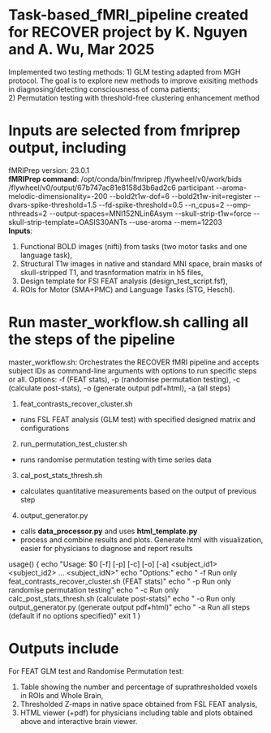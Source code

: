 # Task-based_fMRI_pipeline created for RECOVER project by K. Nguyen and A. Wu, Mar 2025
Implemented two testing methods: 1) GLM testing adapted from MGH protocol. The goal is to explore new methods to improve exisiting methods in diagnosing/detecting consciousness of coma patients; <br> 
2) Permutation testing with threshold-free clustering enhancement method

# Inputs are selected from fmriprep output, including 
fMRIPrep version: 23.0.1 <br>
__fMRIPrep command__: /opt/conda/bin/fmriprep /flywheel/v0/work/bids /flywheel/v0/output/67b747ac81e8158d3b6ad2c6 participant --aroma-melodic-dimensionality=-200 --bold2t1w-dof=6 --bold2t1w-init=register --dvars-spike-threshold=1.5 --fd-spike-threshold=0.5 --n_cpus=2 --omp-nthreads=2 --output-spaces=MNI152NLin6Asym --skull-strip-t1w=force --skull-strip-template=OASIS30ANTs --use-aroma --mem=12203 <br>
__Inputs__:
1) Functional BOLD images (nifti) from tasks (two motor tasks and one language task), 
2) Structural T1w images in native and standard MNI space, brain masks of skull-stripped T1, and trasnformation matrix in h5 files, 
3) Design template for FSl FEAT analysis (design_test_script.fsf),
4) ROIs for Motor (SMA+PMC) and Language Tasks (STG, Heschl).

# Run master_workflow.sh calling all the steps of the pipeline 
master_workflow.sh: Orchestrates the RECOVER fMRI pipeline and accepts subject IDs as command-line arguments with options to run specific steps or all.
 Options: -f (FEAT stats), -p (randomise permutation testing), -c (calculate post-stats), -o (generate output pdf+html), -a (all steps)

1. feat_contrasts_recover_cluster.sh
- runs FSL FEAT analysis (GLM test) with specified designed matrix and configurations
2. run_permutation_test_cluster.sh
- runs randomise permutation testing with time series data
3. cal_post_stats_thresh.sh
- calculates quantitative measurements based on the output of previous step
4. output_generator.py
- calls __data_processor.py__ and uses __html_template.py__
- process and combine results and plots. Generate html with visualization, easier for physicians to diagnose and report results

usage() {
    echo "Usage: $0 [-f] [-p] [-c] [-o] [-a] <subject_id1> <subject_id2> ... <subject_idN>"
    echo "Options:"
    echo "  -f    Run only feat_contrasts_recover_cluster.sh (FEAT stats)"
    echo "  -p    Run only randomise permutation testing"
    echo "  -c    Run only calc_post_stats_thresh.sh (calculate post-stats)"
    echo "  -o    Run only output_generator.py (generate output pdf+html)"
    echo "  -a    Run all steps (default if no options specified)"
    exit 1
}
# Outputs include 
For FEAT GLM test and Randomise Permutation test:
1) Table showing the number and percentage of suprathresholded voxels in ROIs and Whole Brain,
2) Thresholded Z-maps in native space obtained from FSL FEAT analysis, 
3) HTML viewer (+pdf) for physicians including table and plots obtained above and interactive brain viewer. 


